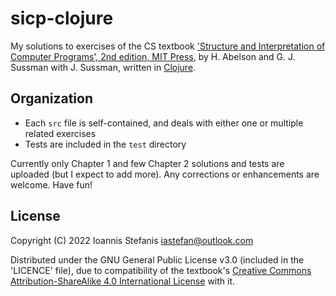 # sicp-clojure

My solutions to exercises of the CS textbook ['Structure and Interpretation of Computer Programs', 2nd edition, MIT Press](http://mitpress.mit.edu/sicp), by H. Abelson and G. J. Sussman with J. Sussman, written in [Clojure](https://clojure.org/).

## Organization

* Each `src` file is self-contained, and deals with either one or multiple related exercises
* Tests are included in the `test` directory

Currently only Chapter 1 and few Chapter 2 solutions and tests are uploaded (but I expect to add more). Any corrections or  enhancements are welcome. Have fun!

## License

Copyright (C) 2022 Ioannis Stefanis <iastefan@outlook.com> 

Distributed under the GNU General Public License v3.0 (included in the 'LICENCE' file), due to compatibility of the textbook's [Creative Commons Attribution-ShareAlike 4.0 International License](https://creativecommons.org/licenses/by-sa/4.0/) with it.
